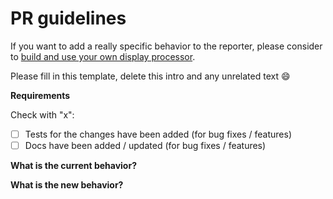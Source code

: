 # PR guidelines

If you want to add a really specific behavior to the reporter, please consider to [build and use your own display processor](https://github.com/bcaudan/jasmine-spec-reporter/blob/master/docs/customize-output.md).

Please fill in this template, delete this intro and any unrelated text :smile:

**Requirements**

Check with "x":

- [ ] Tests for the changes have been added (for bug fixes / features)
- [ ] Docs have been added / updated (for bug fixes / features)

**What is the current behavior?**

**What is the new behavior?**

